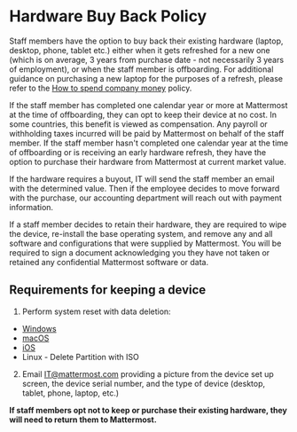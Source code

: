 # Hardware Buy Back Policy

Staff members have the option to buy back their existing hardware (laptop, desktop, phone, tablet etc.) either when it gets refreshed for a new one (which is on average, 3 years from purchase date - not necessarily 3 years of employment), or when the staff member is offboarding. For additional guidance on purchasing a new laptop for the purposes of a refresh, please refer to the [How to spend company money](https://handbook.mattermost.com/operations/finance/staff-member-expenses/how-to-spend-company-money) policy.

If the staff member has completed one calendar year or more at Mattermost at the time of offboarding, they can opt to keep their device at no cost. In some countries, this benefit is viewed as compensation. Any payroll or withholding taxes incurred will be paid by Mattermost on behalf of the staff member. If the staff member hasn't completed one calendar year at the time of offboarding or is receiving an early hardware refresh, they have the option to purchase their hardware from Mattermost at current market value.

If the hardware requires a buyout, IT will send the staff member an email with the determined value. Then if the employee decides to move forward with the purchase, our accounting department will reach out with payment information.

If a staff member decides to retain their hardware, they are required to wipe the device, re-install the base operating system, and remove any and all software and configurations that were supplied by Mattermost. You will be required to sign a document acknowledging you they have not taken or retained any confidential Mattermost software or data.

## Requirements for keeping a device

1. Perform system reset with data deletion:

  * [Windows](https://support.microsoft.com/en-us/windows/how-to-refresh-reset-or-restore-your-pc-51391d9a-eb0a-84a7-69e4-c2c1fbceb8dd)
  * [macOS](https://support.apple.com/en-us/HT201065)
  * [iOS](https://support.apple.com/en-us/HT201252)
  * Linux - Delete Partition with ISO

2. Email IT@mattermost.com providing a picture from the device set up screen, the device serial number, and the type of device (desktop, tablet, phone, laptop, etc.)

**If staff members opt not to keep or purchase their existing hardware, they will need to return them to Mattermost.**

